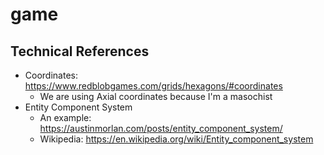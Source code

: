 # game

## Technical References

- Coordinates: https://www.redblobgames.com/grids/hexagons/#coordinates
  - We are using Axial coordinates because I'm a masochist
- Entity Component System
  - An example: https://austinmorlan.com/posts/entity_component_system/
  - Wikipedia: https://en.wikipedia.org/wiki/Entity_component_system
